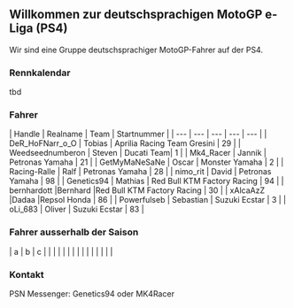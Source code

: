 ## Willkommen zur deutschsprachigen MotoGP e-Liga (PS4)

Wir sind eine Gruppe deutschsprachiger MotoGP-Fahrer auf der PS4.

### Rennkalendar

tbd

### Fahrer


| Handle | Realname |	Team | Startnummer |
| --- | --- | --- | --- | --- |
| DeR_HoFNarr_o_O | Tobias | Aprilia Racing Team Gresini |  	29 |
| Weedseednumberon | Steven	| Ducati Team| 	1 |
| Mk4_Racer	| Jannik	| Petronas Yamaha	| 21 |
| GetMyMaNeSaNe	| Oscar	| Monster Yamaha	| 2 |
| Racing-Ralle	| Ralf	| Petronas Yamaha |	28 |
| nimo_rit |	David |	Petronas Yamaha	| 98 |
| Genetics94	| Mathias	| Red Bull KTM Factory Racing	| 94 |
| bernhardott	|Bernhard	|Red Bull KTM Factory Racing	| 30 |
| xAlcaAzZ	|Dadaa	|Repsol Honda	| 86 |
| Powerfulseb	| Sebastian |	Suzuki Ecstar	| 3 |
| oLi_683 |	Oliver	| Suzuki Ecstar	| 83 |


### Fahrer ausserhalb der Saison

| a  | b  | c  |   |   |
|   |   |   |   |   |
|   |   |   |   |   |



### Kontakt

PSN Messenger: Genetics94 oder MK4Racer
